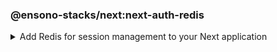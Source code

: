 ### @ensono-stacks/next:next-auth-redis

<details>
<summary>Add Redis for session management to your Next application</summary>

The next-auth-redis generator will add Redis for session management into your existing Next app with Next-auth.


## Prerequisites

An existing [Next](https://nextjs.org/) application with Next-auth. Use the `@ensono-stacks/next:next-auth` generator to add this into your application

## Usage

```bash
nx g @ensono-stacks/next:next-auth-redis
```

### Command line arguments

The following command line arguments are available:

| Option    | Description           | Type      | Accepted Values   |Default            |
| ---       | -------------------   | ---       | ---               | ---               |
| --project | The name of the project  | string   |  string       | N/A              |
| --adapterName | Name of the generated Redis adapter library  | string    |                | next-auth-redis     |
| --envVar | Name of the env var that stores connection string for Redis  | string    |                  | REDIS_URL     |

### Generator Output

A new redis library will be added to your `libs` folder with the following structure:

```bash
libs
│   next-auth-redis
│   ├──  src
│   │   ├── index.ts       #All code required for session management with Redis
│   │   ├── index.test.ts  #Unit tests using 'ioredis-mock' to mock Redis functions.
│   ├──  README.md
│   ├── tsconfig.json
│   ├── tsconfig.lib.json
│   ├── project.json
│   ├── .eslintrc.json
│   ├── jest.config.ts
└── └── tsconfig.spec.json
```

In order for Redis to be used within next-auth a new entry for the redis library is added to the tsconfig.base.json "paths"

```json
"paths": {
      "@<workspace-name>/next-auth-redis": [
        "libs/next-auth-redis/src/index.ts"
      ]
    }
```

Your `[...nextauth].ts` file within the Next application will be updated to use the new Redis adapter:
```typescript
import { Redis } from 'ioredis';
import NextAuth from 'next-auth';
import AzureADProvider from 'next-auth/providers/azure-ad';

import { IORedisAdapter } from '@0-5-23-next-with-test-app/next-auth-redis';

const nextAuth = NextAuth({
  providers: [
    AzureADProvider({
      clientId: process.env.AZURE_AD_CLIENT_ID,
      clientSecret: process.env.AZURE_AD_CLIENT_SECRET,
      tenantId: process.env.AZURE_AD_TENANT_ID,
    }),
  ],
  adapter: IORedisAdapter(new Redis(process.env.REDIS_URL)),
});

export default nextAuth;
``` 

#### Build and Deployment updates

When infrastructure is detected for the application, these files will be enhanced to cater for Redis:

```yaml title="<app-name>/build/values[-prod].yaml files will have 3 new entries added for redis"
redisURL: ''
nextAuthSecret: ''
nextAuthURL: <app-name>.<internal/external domain>
```

```typescript title="<app-name>/terraform/main.tf will have a new azurerm_redis_cache resource added. The variables.tf file will have these corresponding variables defined"
resource "azurerm_redis_cache" "default_primary" {
  name                = var.redis_name
  location            = var.redis_resource_group_location
  resource_group_name = var.redis_resource_group_name
  capacity            = var.redis_capacity
  family              = var.redis_family
  sku_name            = var.redis_sku_name
  minimum_tls_version = var.minimum_tls_version
}
```
```typescript title="<app-name>/terraform/[prod/nonprod].tfvars will have additional variables added. Be sure to update the redis_resource_group_location value"
redis_name                    = "<company>-<domain>-<prod/nonprod>-<cloud region>-<business component>"
redis_resource_group_location = "%REPLACE%"
redis_resource_group_name     = "<company>-<domain>-<prod/nonprod>-<cloud region>-<business component>"
```
```typescript title="<app-name>/terraform/outputs.tf will have the redis_connection_string added"
output "redis_connection_string" {
  sensitive = true
  value     = "rediss://:${azurerm_redis_cache.default_primary.primary_access_key}@${azurerm_redis_cache.default_primary.hostname}:${azurerm_redis_cache.default_primary.ssl_port}"
}
```
```typescript title="<app-name>/.env.local will have the REDIS_URL env variable added and set"
REDIS_URL=localhost:6379
```
```typescript title="<app-name>/project.json will have the helm-upgrade commands updated to use the NEXTAUTH_SECRET"
"helm-upgrade": {
      "executor": "nx:run-commands",
      "options": {
        "commands": [
          {
            "command": "helm upgrade [... unchanged ...] --set nextAuthSecret=\\\"$NEXTAUTH_SECRET\\\"",
            "forwardAllArgs": false
          }
        ],
        "cwd": "apps/baseline-next-app/build/terraform"
      },
      "configurations": {
        "prod": {
          "commands": [
            {
              "command": "helm upgrade [... unchanged ...] --set nextAuthSecret=\\\"$NEXTAUTH_SECRET\\\"",
              "forwardAllArgs": false
            }
          ]
        }
      }
```

</details>
